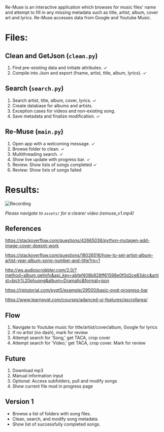 Re-Muse is an interactive application which browses for music files' name and attempt to fill in any missing metadata such as title, artist, album, cover art and lyrics. Re-Muse accesses data from Google and Youtube Music. 

# Files:

## Clean and GetJson (`clean.py`)

1. Find pre-existing data and initiate attributes. ✓
2. Compile into Json and export (fname, artist, title, album, lyrics). ✓


## Search (`search.py`)

1. Search artist, title, album, cover, lyrics. ✓
2. Create database for albums and artists.
3. Exception cases for videos and non-existing song.
4. Save metadata and finalize modification. ✓

## Re-Muse (`main.py`)

1. Open app with a welcoming message. ✓
2. Browse folder to clean. ✓
3. Multithreading search. ✓
4. Show live update with progress bar. ✓
5. Review: Show lists of songs completed ✓
6. Review: Show lists of songs failed

# Results:

![Recording](assets/remuse_v1.gif)

*Please navigate to `assets/` for a clearer video (remuse_v1.mp4)*

## References

https://stackoverflow.com/questions/42665036/python-mutagen-add-image-cover-doesnt-work

https://stackoverflow.com/questions/18026516/how-to-set-artist-album-artist-year-album-song-number-and-title?rq=1

http://ws.audioscrobbler.com/2.0/?method=album.getinfo&api_key=abfef408b828ff61598e0f0d2ce83dcc&artist=bich%20phuong&album=Dramatic&format=json

https://riptutorial.com/pyqt5/example/29500/basic-pyqt-progress-bar

https://www.learnpyqt.com/courses/adanced-ui-features/qscrollarea/


## Flow
1. Navigate to Youtube music for title/artist/cover/album, Google for lyrics
2. If no artist (no dash), mark for review
3. Attempt search for 'Song,' get TACA, crop cover
4. Attempt search for 'Video,' get TACA, crop cover. Mark for review

## Future
1. Download mp3
2. Manual information input
3. Optional: Access subfolders, pull and modify songs
4. Show current file mod in progress page


## Version 1 

- Browse a list of folders with song files.
- Clean, search, and modify song metadata.
- Show list of successfully completed songs.
